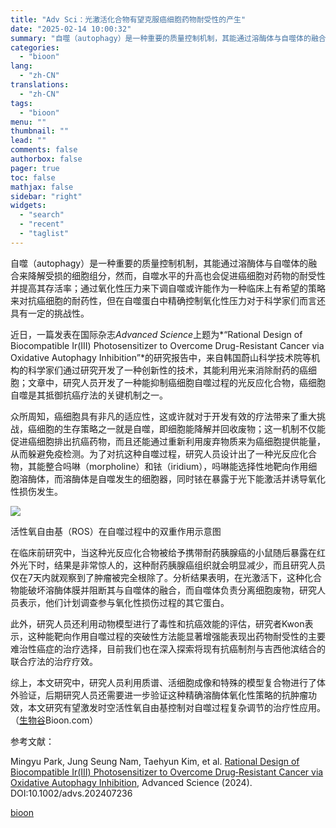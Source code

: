 ```yaml
---
title: "Adv Sci：光激活化合物有望克服癌细胞药物耐受性的产生"
date: "2025-02-14 10:00:32"
summary: "自噬（autophagy）是一种重要的质量控制机制，其能通过溶酶体与自噬体的融合来降解受损的细胞组分..."
categories:
  - "bioon"
lang:
  - "zh-CN"
translations:
  - "zh-CN"
tags:
  - "bioon"
menu: ""
thumbnail: ""
lead: ""
comments: false
authorbox: false
pager: true
toc: false
mathjax: false
sidebar: "right"
widgets:
  - "search"
  - "recent"
  - "taglist"
---
```


自噬（autophagy）是一种重要的质量控制机制，其能通过溶酶体与自噬体的融合来降解受损的细胞组分，然而，自噬水平的升高也会促进癌细胞对药物的耐受性并提高其存活率；通过氧化性压力来下调自噬或许能作为一种临床上有希望的策略来对抗癌细胞的耐药性，但在自噬蛋白中精确控制氧化性压力对于科学家们而言还具有一定的挑战性。

近日，一篇发表在国际杂志*Advanced Science*上题为*“Rational Design of Biocompatible Ir(III) Photosensitizer to Overcome Drug-Resistant Cancer via Oxidative Autophagy Inhibition”*的研究报告中，来自韩国蔚山科学技术院等机构的科学家们通过研究开发了一种创新性的技术，其能利用光来消除耐药的癌细胞；文章中，研究人员开发了一种能抑制癌细胞自噬过程的光反应化合物，癌细胞自噬是其抵御抗癌疗法的关键机制之一。

众所周知，癌细胞具有非凡的适应性，这或许就对于开发有效的疗法带来了重大挑战，癌细胞的生存策略之一就是自噬，即细胞能降解并回收废物；这一机制不仅能促进癌细胞排出抗癌药物，而且还能通过重新利用废弃物质来为癌细胞提供能量，从而躲避免疫检测。为了对抗这种自噬过程，研究人员设计出了一种光反应化合物，其能整合吗啉（morpholine）和铱（iridium），吗啉能选择性地靶向作用细胞溶酶体，而溶酶体是自噬发生的细胞器，同时铱在暴露于光下能激活并诱导氧化性损伤发生。

![](https://img.medsci.cn/bioon-com/20250211/1739273415572_1938376.png)

活性氧自由基（ROS）在自噬过程中的双重作用示意图

在临床前研究中，当这种光反应化合物被给予携带耐药胰腺癌的小鼠随后暴露在红外光下时，结果是非常惊人的，这种耐药胰腺癌组织就会明显减少，而且研究人员仅在7天内就观察到了肿瘤被完全根除了。分析结果表明，在光激活下，这种化合物能破坏溶酶体膜并阻断其与自噬体的融合，而自噬体负责分离细胞废物，研究人员表示，他们计划调查参与氧化性损伤过程的其它蛋白。

此外，研究人员还利用动物模型进行了毒性和抗癌效能的评估，研究者Kwon表示，这种能靶向作用自噬过程的突破性方法能显著增强能表现出药物耐受性的主要难治性癌症的治疗选择，目前我们也在深入探索将现有抗癌制剂与吉西他滨结合的联合疗法的治疗疗效。

综上，本文研究中，研究人员利用质谱、活细胞成像和特殊的模型复合物进行了体外验证，后期研究人员还需要进一步验证这种精确溶酶体氧化性策略的抗肿瘤功效，本文研究有望激发时空活性氧自由基控制对自噬过程复杂调节的治疗性应用。（[生物谷](https://www.bioon.com)Bioon.com）

参考文献：

Mingyu Park, Jung Seung Nam, Taehyun Kim, et al. [Rational Design of Biocompatible Ir(III) Photosensitizer to Overcome Drug‐Resistant Cancer via Oxidative Autophagy Inhibition](https://advanced.onlinelibrary.wiley.com/doi/10.1002/advs.202407236), Advanced Science (2024). DOI:10.1002/advs.202407236

[bioon](http://news.bioon.com/article/1e438628516c.html)
